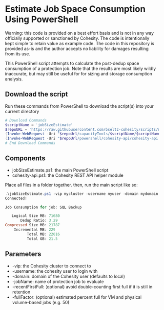# Estimate Job Space Consumption Using PowerShell

Warning: this code is provided on a best effort basis and is not in any way officially supported or sanctioned by Cohesity. The code is intentionally kept simple to retain value as example code. The code in this repository is provided as-is and the author accepts no liability for damages resulting from its use.

This PowerShell script attempts to calculate the post-dedup space consumption of a protection job. Note that the results are most likely wildly inaccurate, but may still be useful for for sizing and storage consumption analysis.

## Download the script

Run these commands from PowerShell to download the script(s) into your current directory

```powershell
# Download Commands
$scriptName = 'jobSizeEstimate'
$repoURL = 'https://raw.githubusercontent.com/bseltz-cohesity/scripts/master'
(Invoke-WebRequest -Uri "$repoUrl/capacityTools/$scriptName/$scriptName.ps1").content | Out-File "$scriptName.ps1"; (Get-Content "$scriptName.ps1") | Set-Content "$scriptName.ps1"
(Invoke-WebRequest -Uri "$repoUrl/powershell/cohesity-api/cohesity-api.ps1").content | Out-File cohesity-api.ps1; (Get-Content cohesity-api.ps1) | Set-Content cohesity-api.ps1
# End Download Commands
```

## Components

* jobSizeEstimate.ps1: the main PowerShell script
* cohesity-api.ps1: the Cohesity REST API helper module

Place all files in a folder together. then, run the main script like so:

```powershell
.\jobSizeEstimate.ps1 -vip mycluster -username myuser -domain mydomain.net -jobName 'SQL Backup'
Connected!

Job Consumption for job: SQL Backup

   Logical Size MB: 71680
       Dedup Ratio: 3.29
Compressed Size MB: 21787
    Incremental MB: 229
          Total MB: 22016
          Total GB: 21.5

```

## Parameters

* -vip: the Cohesity cluster to connect to
* -username: the cohesity user to login with
* -domain: domain of the Cohesity user (defaults to local)
* -jobName: name of protection job to evaluate
* -recentFirstFull: (optional) avoid double-counting first full if it is still in retention
* -fullFactor: (optional) estimated percent full for VM and physical volume-based jobs (e.g. 50)
